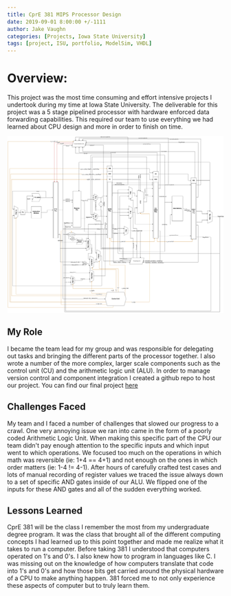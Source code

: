 ```yaml
---
title: CprE 381 MIPS Processor Design
date: 2019-09-01 8:00:00 +/-1111
author: Jake Vaughn
categories: [Projects, Iowa State University]
tags: [project, ISU, portfolio, ModelSim, VHDL]
---
```


# Overview:
This project was the most time consuming and effort intensive projects I undertook during my time at Iowa State University. The deliverable for this project was a 5 stage pipelined processor with hardware enforced data forwarding capabilities. This required our team to use everything we had learned about CPU design and more in order to finish on time.

![Processor Diagram](/images/381/hw.png)

## My Role
I became the team lead for my group and was responsible for delegating out tasks and bringing the different parts of the processor together. I also wrote a number of the more complex, larger scale components such as the control unit (CU) and the arithmetic logic unit (ALU). In order to manage version control and component integration I created a github repo to host our project. You can find our final project [here](https://github.com/jake-vaughn/CPRE-381-projects)

## Challenges Faced
My team and I faced a number of challenges that slowed our progress to a crawl. One very annoying issue we ran into came in the form of a poorly coded Arithmetic Logic Unit. When making this specific part of the CPU our team didn't pay enough attention to the specific inputs and which input went to which operations. We focused too much on the operations in which math was reversible (ie: 1+4 == 4+1) and not enough on the ones in which order matters (ie: 1-4 != 4-1). After hours of carefully crafted test cases and lots of manual recording of register values we traced the issue always down to a set of specific AND gates inside of our ALU. We flipped one of the inputs for these AND gates and all of the sudden everything worked.

## Lessons Learned
CprE 381 will be the class I remember the most from my undergraduate degree program. It was the class that brought all of the different computing concepts I had learned up to this point together and made me realize what it takes to run a computer. Before taking 381 I understood that computers operated on 1's and 0's. I also knew how to program in languages like C. I was missing out on the knowledge of how computers translate that code into 1's and 0's and how those bits get carried around the physical hardware of a CPU to make anything happen. 381 forced me to not only experience these aspects of computer but to truly learn them.
